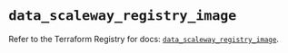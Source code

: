 # `data_scaleway_registry_image`

Refer to the Terraform Registry for docs: [`data_scaleway_registry_image`](https://registry.terraform.io/providers/scaleway/scaleway/2.59.0/docs/data-sources/registry_image).
